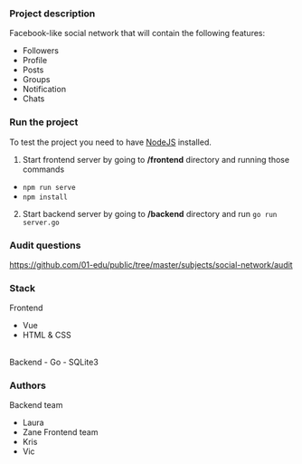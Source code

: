 ### Project description
Facebook-like social network that will contain the following features:
- Followers
- Profile
- Posts
- Groups
- Notification
- Chats

### Run the project
To test the project you need to have [NodeJS](https://nodejs.org/en/) installed.
1. Start frontend server by going to **/frontend** directory and running those commands
-  `npm run serve`
-  `npm install`
2. Start backend server by going to **/backend** directory and run `go run server.go`




### Audit questions
https://github.com/01-edu/public/tree/master/subjects/social-network/audit



### Stack
Frontend
- Vue
- HTML & CSS
<br>
Backend
- Go
- SQLite3

### Authors
Backend team
- Laura
- Zane
Frontend team
- Kris
- Vic